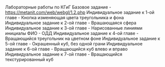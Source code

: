 ﻿Лабораторные работы по КГиГ
Базовое задание - https://metanit.com/web/webgl/1.2.php
Индивидуальное задание к 1-ой главе - Кнопка изменяющая цвета треугольника и фона
Индивидуальное задание к 2-ой главе - Врашающаяся сфера
Индивидуальное задание к 3-ой главе - Нарисованные линиями инициалы ФИО - ОДД
Индивидуальное задание к 4-ой главе - Вращающийся треугольник на цветном фоне
Индивидуальное задание к 5-ой главе - Окрашенный куб, без одной грани
Индивидуальное задание к 6-ой главе - Вращающийся куб влево и вправо
Индивидуальное задание к 7-ой главе - Вращающийся текстурированный куб